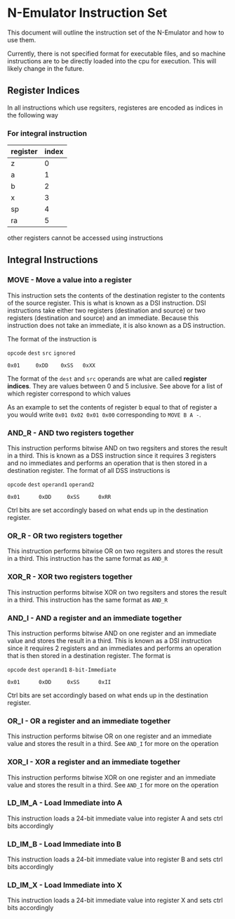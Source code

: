 # N-Emulator Instruction Set

This document will outline the instruction set of the N-Emulator and how to use them.

Currently, there is not specified format for executable files, and so machine instructions are to be
directly loaded into the cpu for execution. This will likely change in the future.

## Register Indices
In all instructions which use regsiters, registeres are encoded as indices in the following way

### For integral instruction

| register | index |
| --- | --- |
| z | 0 |
| a | 1 |
| b | 2 |
| x | 3 |
| sp | 4 |
| ra | 5 |

other registers cannot be accessed using instructions

## Integral Instructions

### MOVE - Move a value into a register

This instruction sets the contents of the destination register to the contents of the source register.
This is what is known as a DSI instruction. DSI instructions take either two registers (destination and source)
or two registers (destination and source) and an immediate. Because this instruction does not take an immediate,
it is also known as a DS instruction.

The format of the instruction is

`opcode`  `dest` `src` `ignored`

`0x01     0xDD    0xSS   0xXX`

The format of the `dest` and `src` operands are what are called **register indices**. They are
values between 0 and 5 inclusive. See above for a list of which register correspond to which values

As an example to set the contents of register b equal to that of register a you would write
`0x01 0x02 0x01 0x00` corresponding to `MOVE B A -`.

### AND_R - AND two registers together

This instruction performs bitwise AND on two regsiters and stores the result in a third. This
is known as a DSS instruction since it requires 3 registers and no immediates and performs an
operation that is then stored in a destination register. The format
of all DSS instructions is

`opcode`  `dest` `operand1` `operand2`

`0x01      0xDD     0xSS      0xRR`

Ctrl bits are set accordingly based on what ends up in the destination register.

### OR_R - OR two registers together

This instruction performs bitwise OR on two regsiters and stores the result in a third. This
instruction has the same format as `AND_R`

### XOR_R - XOR two registers together

This instruction performs bitwise XOR on two regsiters and stores the result in a third. This
instruction has the same format as `AND_R`

### AND_I - AND a register and an immediate together

This instruction performs bitwise AND on one register and an immediate value
and stores the result in a third. This is known as a DSI instruction since
it requires 2 registers and an immediates and performs an
operation that is then stored in a destination register. The format
is

`opcode`  `dest` `operand1` `8-bit-Immediate`

`0x01      0xDD     0xSS      0xII`

Ctrl bits are set accordingly based on what ends up in the destination register.

### OR_I - OR a register and an immediate together

This instruction performs bitwise OR on one register and an immediate value
and stores the result in a third. See `AND_I` for more on the operation

### XOR_I - XOR a register and an immediate together

This instruction performs bitwise XOR on one register and an immediate value
and stores the result in a third. See `AND_I` for more on the operation

### LD_IM_A - Load Immediate into A

This instruction loads a 24-bit immediate value into register A and sets ctrl bits accordingly

### LD_IM_B - Load Immediate into B

This instruction loads a 24-bit immediate value into register B and sets ctrl bits accordingly

### LD_IM_X - Load Immediate into X

This instruction loads a 24-bit immediate value into register X and sets ctrl bits accordingly
